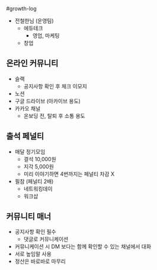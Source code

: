#growth-log

- 전철한님 (운영팀)
	- 에듀테크
		- 영업, 마케팅
	- 창업

## 온라인 커뮤니티
- 슬랙
	- 공지사항 확인 후 체크 이모지
- 노션
- 구글 드라이브 (아카이브 용도)
- 카카오 채널
	- 온보딩 전, 탈퇴 후 소통 용도

## 출석 페널티
- 매달 정기모임
	- 결석 10,000원
	- 지각 5,000원
	- 미리 이야기하면 4번까지는 페널티 차감 X
- 필참 (페널티 2배)
	- 네트워킹데이
	- 워크샵

## 커뮤니티 매너
- 공지사항 확인 필수
	- 댓글로 커뮤니케이션
- 커뮤니케이션 시 DM 보다는 함께 확인할 수 있는 채널에서 대화
- 서로 높임말 사용
- 정산은 바로바로 마무리
